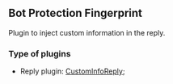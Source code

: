 ## Bot Protection Fingerprint

Plugin to inject custom information in the reply.

### Type of plugins

- Reply plugin: [CustomInfoReply](./custom-info.reply.ts);
